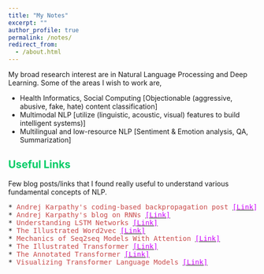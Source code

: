 ```yaml
---
title: "My Notes"
excerpt: ""
author_profile: true
permalink: /notes/
redirect_from: 
  - /about.html
---
```


My broad research interest are in Natural Language Processing and Deep Learning. Some of the areas I wish to work are,

 * Health Informatics, Social Computing [Objectionable (aggressive, abusive, fake, hate) content classification]
 * Multimodal NLP [utilize (linguistic, acoustic, visual) features to build intelligent systems)]
 * Multilingual and low-resource NLP [Sentiment & Emotion analysis, QA, Summarization]
 
  

## <font color="#00cc66"> Useful Links </font>
Few blog posts/links that I found really useful to understand various fundamental concepts of NLP.
<pre>
* <span style="color:rgb(201, 76, 76)">Andrej Karpathy's coding-based backpropagation post</span> <a href="http://karpathy.github.io/neuralnets/"><font color="#cc00ff">[Link]</font></a>
* <span style="color:rgb(201, 76, 76)">Andrej Karpathy's blog on RNNs</span> <a href="http://karpathy.github.io/2015/05/21/rnn-effectiveness/"><font color="#cc00ff">[Link]</font></a>
* <span style="color:rgb(201, 76, 76)">Understanding LSTM Networks</span> <a href="http://colah.github.io/posts/2015-08-Understanding-LSTMs/"><font color="#cc00ff">[Link]</font></a>
* <span style="color:rgb(201, 76, 76)">The Illustrated Word2vec</span> <a href="https://jalammar.github.io/illustrated-word2vec/"><font color="#cc00ff">[Link]</font></a>
* <span style="color:rgb(201, 76, 76)">Mechanics of Seq2seq Models With Attention</span> <a href="https://jalammar.github.io/visualizing-neural-machine-translation-mechanics-of-seq2seq-models-with-attention/"><font color="#cc00ff">[Link]</font></a>
* <span style="color:rgb(201, 76, 76)">The Illustrated Transformer</span> <a href="https://jalammar.github.io/illustrated-transformer/"><font color="#cc00ff">[Link]</font></a>
* <span style="color:rgb(201, 76, 76)">The Annotated Transformer</span> <a href="http://nlp.seas.harvard.edu/annotated-transformer/"><font color="#cc00ff">[Link]</font></a>
* <span style="color:rgb(201, 76, 76)">Visualizing Transformer Language Models</span> <a href="https://jalammar.github.io/illustrated-gpt2/"><font color="#cc00ff">[Link]</font></a>
</pre>

  
